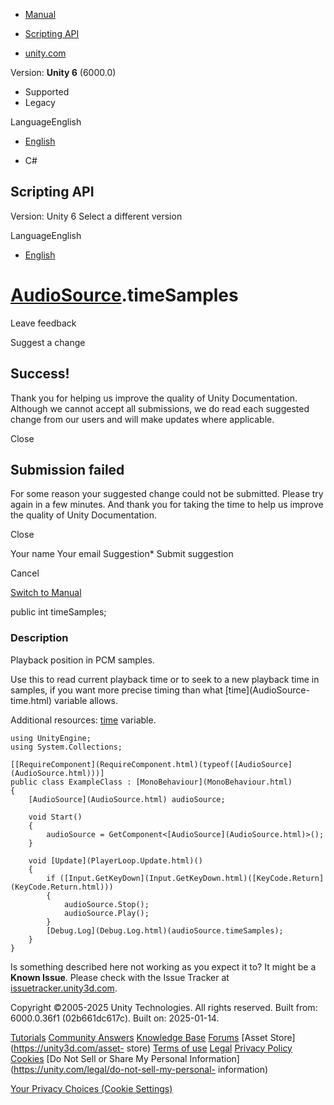 [ ]()

  * [Manual](../Manual/index.html)
  * [Scripting API](../ScriptReference/index.html)

  * [unity.com](https://unity.com/)

Version: **Unity 6** (6000.0)

  * Supported
  * Legacy

LanguageEnglish

  * [English]()

  * C#

[ ](https://docs.unity3d.com)

## Scripting API

Version: Unity 6 Select a different version

LanguageEnglish

  * [English]()

#  [AudioSource](AudioSource.html).timeSamples

Leave feedback

Suggest a change

## Success!

Thank you for helping us improve the quality of Unity Documentation. Although
we cannot accept all submissions, we do read each suggested change from our
users and will make updates where applicable.

Close

## Submission failed

For some reason your suggested change could not be submitted. Please <a>try
again</a> in a few minutes. And thank you for taking the time to help us
improve the quality of Unity Documentation.

Close

Your name Your email Suggestion* Submit suggestion

Cancel

[Switch to Manual](../Manual/class-AudioSource.html "Go to AudioSource
Component in the Manual")

public int timeSamples;

### Description

Playback position in PCM samples.

Use this to read current playback time or to seek to a new playback time in
samples, if you want more precise timing than what [time](AudioSource-
time.html) variable allows.  
  
Additional resources: [time](AudioSource-time.html) variable.

    
    
    using UnityEngine;
    using System.Collections;  
      
    [[RequireComponent](RequireComponent.html)(typeof([AudioSource](AudioSource.html)))]
    public class ExampleClass : [MonoBehaviour](MonoBehaviour.html)
    {
        [AudioSource](AudioSource.html) audioSource;  
      
        void Start()
        {
            audioSource = GetComponent<[AudioSource](AudioSource.html)>();
        }  
      
        void [Update](PlayerLoop.Update.html)()
        {
            if ([Input.GetKeyDown](Input.GetKeyDown.html)([KeyCode.Return](KeyCode.Return.html)))
            {
                audioSource.Stop();
                audioSource.Play();
            }
            [Debug.Log](Debug.Log.html)(audioSource.timeSamples);
        }
    }
    

Is something described here not working as you expect it to? It might be a
**Known Issue**. Please check with the Issue Tracker at
[issuetracker.unity3d.com](https://issuetracker.unity3d.com).

Copyright ©2005-2025 Unity Technologies. All rights reserved. Built from:
6000.0.36f1 (02b661dc617c). Built on: 2025-01-14.

[Tutorials](https://unity3d.com/learn) [Community
Answers](https://answers.unity3d.com) [Knowledge
Base](https://support.unity3d.com/hc/en-us)
[Forums](https://forum.unity3d.com) [Asset Store](https://unity3d.com/asset-
store) [Terms of use](https://docs.unity3d.com/Manual/TermsOfUse.html)
[Legal](https://unity.com/legal) [Privacy
Policy](https://unity.com/legal/privacy-policy)
[Cookies](https://unity.com/legal/cookie-policy) [Do Not Sell or Share My
Personal Information](https://unity.com/legal/do-not-sell-my-personal-
information)

[Your Privacy Choices (Cookie Settings)](javascript:void\(0\);)

